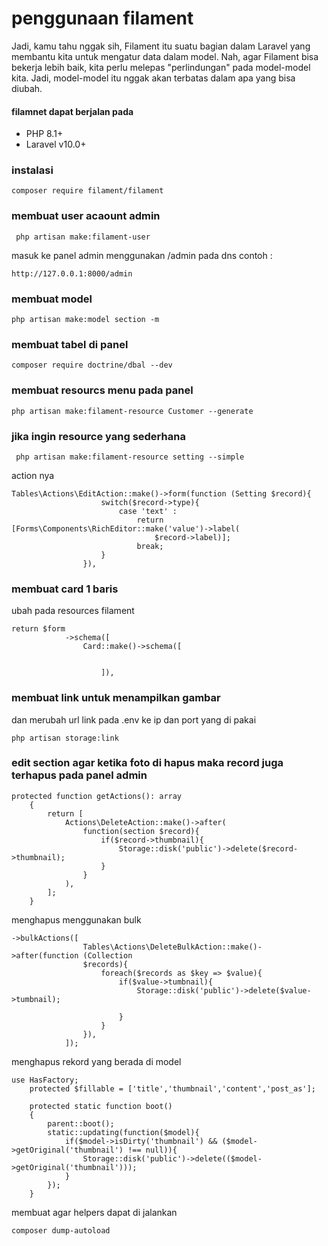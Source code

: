# penggunaan filament
Jadi, kamu tahu nggak sih, Filament itu suatu bagian dalam Laravel yang membantu kita untuk mengatur data dalam model. Nah, agar Filament bisa bekerja lebih baik, kita perlu melepas "perlindungan" pada model-model kita. Jadi, model-model itu nggak akan terbatas dalam apa yang bisa diubah.
#### filamnet dapat berjalan pada 
- PHP 8.1+
- Laravel v10.0+
### instalasi
```
composer require filament/filament
```
### membuat user acaount admin
```
 php artisan make:filament-user
```
masuk ke panel admin menggunakan /admin pada dns
contoh :
```
http://127.0.0.1:8000/admin
```
### membuat model
```
php artisan make:model section -m
```
### membuat tabel di panel
```
composer require doctrine/dbal --dev
```
### membuat resourcs menu pada panel
```
php artisan make:filament-resource Customer --generate
```
### jika ingin resource  yang sederhana
```
 php artisan make:filament-resource setting --simple
```
action nya
```
Tables\Actions\EditAction::make()->form(function (Setting $record){
                    switch($record->type){
                        case 'text' :
                            return [Forms\Components\RichEditor::make('value')->label(
                                $record->label)];
                            break;
                    }
                }),
```
### membuat card 1 baris
ubah pada resources filament
```
return $form
            ->schema([
                Card::make()->schema([

                   
                    ]),
```
### membuat link untuk menampilkan gambar
dan merubah url link pada .env ke ip dan port yang di pakai
```
php artisan storage:link
```
### edit section agar ketika foto di hapus maka record juga terhapus pada panel admin
```
protected function getActions(): array
    {
        return [
            Actions\DeleteAction::make()->after(
                function(section $record){
                    if($record->thumbnail){
                        Storage::disk('public')->delete($record->thumbnail);
                    }
                }
            ),
        ];
    }
```
menghapus menggunakan bulk
```
->bulkActions([
                Tables\Actions\DeleteBulkAction::make()->after(function (Collection 
                $records){
                    foreach($records as $key => $value){
                        if($value->tumbnail){
                            Storage::disk('public')->delete($value->tumbnail);

                        }
                    }
                }),
            ]);
```
menghapus rekord yang berada di model
```
use HasFactory;
    protected $fillable = ['title','thumbnail','content','post_as'];

    protected static function boot()
    {
        parent::boot();
        static::updating(function($model){
            if($model->isDirty('thumbnail') && ($model->getOriginal('thumbnail') !== null)){
                Storage::disk('public')->delete(($model->getOriginal('thumbnail')));
            }
        });
    }
```
membuat agar helpers dapat di jalankan
```
composer dump-autoload
```




